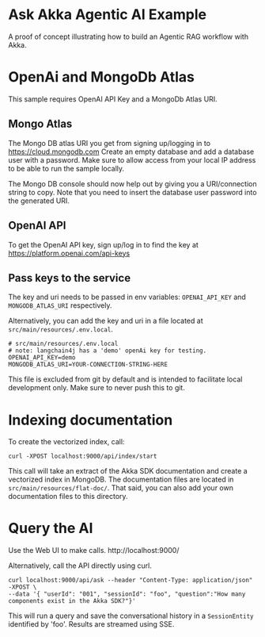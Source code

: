 # Ask Akka Agentic AI Example
A proof of concept illustrating how to build an Agentic RAG workflow with Akka.

# OpenAi and MongoDb Atlas

This sample requires OpenAI API Key and a MongoDb Atlas URI. 

## Mongo Atlas
The Mongo DB atlas URI you get from signing up/logging in to https://cloud.mongodb.com
Create an empty database and add a database user with a password. Make sure to allow access from your local IP address
to be able to run the sample locally.

The Mongo DB console should now help out by giving you a URI/connection
string to copy. Note that you need to insert the database user password into the generated URI.

## OpenAI API
To get the OpenAI API key, sign up/log in to find the key at https://platform.openai.com/api-keys

## Pass keys to the service

The key and uri needs to be passed in env variables:
`OPENAI_API_KEY` and `MONGODB_ATLAS_URI` respectively.

Alternatively, you can add the key and uri in a file located at `src/main/resources/.env.local`. 

```
# src/main/resources/.env.local
# note: langchain4j has a 'demo' openAi key for testing.
OPENAI_API_KEY=demo
MONGODB_ATLAS_URI=YOUR-CONNECTION-STRING-HERE
```
This file is excluded from git by default and is intended to facilitate local development only.
Make sure to never push this to git.

# Indexing documentation

To create the vectorized index, call: 

```shell
curl -XPOST localhost:9000/api/index/start 
```
This call will take an extract of the Akka SDK documentation and create a vectorized index in MongoDB.
The documentation files are located in `src/main/resources/flat-doc/`. That said, you can also add your own documentation files to this directory.

# Query the AI

Use the Web UI to make calls.
http://localhost:9000/

Alternatively, call the API directly using curl.

```shell
curl localhost:9000/api/ask --header "Content-Type: application/json" -XPOST \
--data '{ "userId": "001", "sessionId": "foo", "question":"How many components exist in the Akka SDK?"}'
```

This will run a query and save the conversational history in a `SessionEntity` identified by 'foo'.
Results are streamed using SSE.


